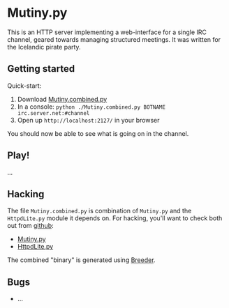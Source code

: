 # Mutiny.py #

This is an HTTP server implementing a web-interface for a single IRC channel,
geared towards managing structured meetings.  It was written for the Icelandic
pirate party.


## Getting started ##

Quick-start:

   1. Download [Mutiny.combined.py](https://raw.github.com/pagekite/plugins-pyMutiny/master/bin/Mutiny.combined.py)
   2. In a console: `python ./Mutiny.combined.py BOTNAME irc.server.net:#channel`
   3. Open up `http://localhost:2127/` in your browser

You should now be able to see what is going on in the channel.


## Play! ##

...


## Hacking ##

The file `Mutiny.combined.py` is combination of `Mutiny.py` and the
`HttpdLite.py` module it depends on.  For hacking, you'll want to check
both out from [github](https://github.com/):

   * [Mutiny.py](https://github.com/pagekite/plugins-pyMutiny)
   * [HttpdLite.py](https://github.com/pagekite/plugins-pyHttpdLite)

The combined "binary" is generated using
[Breeder](https://github.com/pagekite/PyBreeder).


## Bugs ##

   * ...

